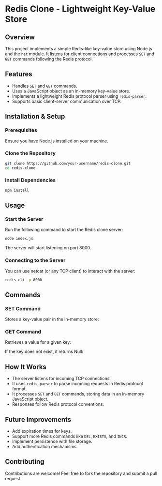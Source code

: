# Redis Clone - Lightweight Key-Value Store

## Overview

This project implements a simple Redis-like key-value store using Node.js and the `net` module. It listens for client connections and processes `SET` and `GET` commands following the Redis protocol.

## Features

- Handles `SET` and `GET` commands.
- Uses a JavaScript object as an in-memory key-value store.
- Implements a lightweight Redis protocol parser using `redis-parser`.
- Supports basic client-server communication over TCP.

## Installation & Setup

### Prerequisites

Ensure you have [Node.js](https://nodejs.org/) installed on your machine.

### Clone the Repository

```sh
git clone https://github.com/your-username/redis-clone.git
cd redis-clone
```

### Install Dependencies

```sh
npm install
```

## Usage

### Start the Server

Run the following command to start the Redis clone server:

```sh
node index.js
```

The server will start listening on port 8000.

### Connecting to the Server

You can use netcat (or any TCP client) to interact with the server:

```sh
redis-cli -p 8000
```

## Commands

### SET Command

Stores a key-value pair in the in-memory store:


### GET Command

Retrieves a value for a given key:

If the key does not exist, it returns Null:


## How It Works

- The server listens for incoming TCP connections.
- It uses `redis-parser` to parse incoming requests in Redis protocol format.
- It processes `SET` and `GET` commands, storing data in an in-memory JavaScript object.
- Responses follow Redis protocol conventions.

## Future Improvements

- Add expiration times for keys.
- Support more Redis commands like `DEL`, `EXISTS`, and `INCR`.
- Implement persistence with file storage.
- Add authentication mechanisms.

## Contributing

Contributions are welcome! Feel free to fork the repository and submit a pull request.


